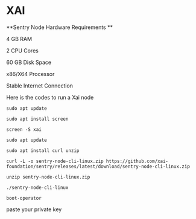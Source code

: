 # XAI

**Sentry Node Hardware Requirements **

4 GB RAM

2 CPU Cores 

60 GB Disk Space

x86/X64 Processor

Stable Internet Connection

Here is the codes to run a Xai node

```
sudo apt update
```

```
sudo apt install screen
```

```
screen -S xai
```

```
sudo apt update
```

```
sudo apt install curl unzip
```

```
curl -L -o sentry-node-cli-linux.zip https://github.com/xai-foundation/sentry/releases/latest/download/sentry-node-cli-linux.zip
```

```
unzip sentry-node-cli-linux.zip
```

```
./sentry-node-cli-linux
```

```
boot-operator

```

paste your private key 
